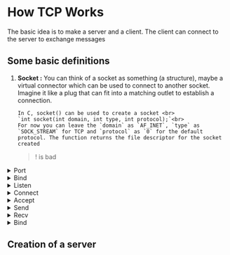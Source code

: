 # How TCP Works

The basic idea is to make a server and a client. The client can connect to the server to exchange messages

## Some basic definitions

1.  **Socket :** You can think of a socket as something (a structure), maybe a virtual connector which can be used to connect to another socket.<br> Imagine it like a plug that can fit into a matching outlet to establish a connection.

        In C, socket() can be used to create a socket <br>
        `int socket(int domain, int type, int protocol);`<br>
        For now you can leave the `domain` as `AF_INET`, `type` as `SOCK_STREAM` for TCP and `protocol` as `0` for the default protocol. The function returns the file descriptor for the socket created

    > ! is bad

</details>

<details>
<summary> Port </summary>
edit later
</details>

<details>
<summary> Bind </summary>
edit later
</details>

<details>
<summary> Listen </summary>
edit later
</details>

<details>
<summary> Connect </summary>
edit later
</details>

<details>
<summary> Accept </summary>
edit later
</details>

<details>
<summary> Send </summary>
edit later
</details>

<details>
<summary> Recv </summary>
edit later
</details>

<details>
<summary> Bind </summary>
edit later
</details>

## Creation of a server
